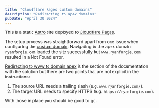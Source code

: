 ```yaml
---
title: "Cloudflare Pages custom domains"
description: "Redirecting to apex domains"
pubDate: "April 30 2024"
---
```


This is a static [Astro](https://astro.build/) site deployed to [Cloudflare Pages](https://pages.cloudflare.com/).

The setup process was straightforward apart from one issue when configuring the [custom domain](https://developers.cloudflare.com/pages/configuration/custom-domains/). Navigating to the apex domain `ryanforgie.com` loaded the site successfully but `www.ryanforgie.com` resulted in a Not Found error.

[Redirecting to www to domain apex](https://developers.cloudflare.com/pages/how-to/www-redirect/) is the section of the documentation with the solution but there are two points that are not explicit in the instructions:

1. The source URL needs a trailing slash (e.g. `www.ryanforgie.com/`).
2. The target URL needs to specify HTTPS (e.g. `https://ryanforgie.com`).

With those in place you should be good to go.
